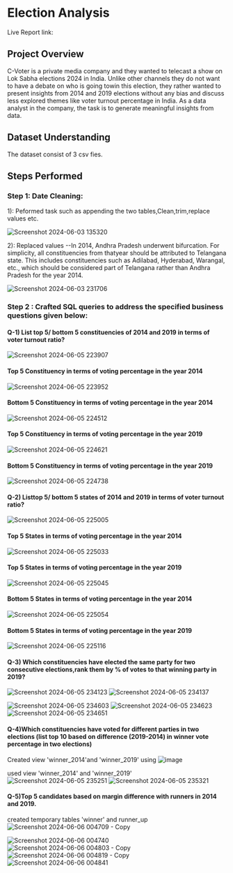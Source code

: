 # Election Analysis
Live Report link:

## Project Overview
C-Voter is a private media company and they wanted to telecast a show on Lok
Sabha elections 2024 in India. Unlike other channels they do not want to have a
debate on who is going towin this election, they rather wanted to present insights
from 2014 and 2019 elections without any bias and discuss less explored themes
like voter turnout percentage in India. As a data analyst in the company, the task 
is to  generate meaningful insights from data. 

## Dataset Understanding
The dataset consist of 3 csv fies.

## Steps Performed

### Step 1: Date Cleaning:
1): Peformed task such as appending the two tables,Clean,trim,replace values etc.

![Screenshot 2024-06-03 135320](https://github.com/Sidsharma11/Atliq_sales_report/assets/167175484/a3779d7f-5197-4df1-83b4-b355ff881f9a)

2): Replaced values --In 2014, Andhra Pradesh underwent bifurcation. For simplicity, all constituencies
from thatyear should be attributed to Telangana state. This includes constituencies
such as Adilabad, Hyderabad, Warangal, etc., which should be considered part of
Telangana rather than Andhra Pradesh for the year 2014.


![Screenshot 2024-06-03 231706](https://github.com/Sidsharma11/Atliq_sales_report/assets/167175484/2f3a9ba7-2a95-4c0b-9620-68cbb9a1edc0)


### Step 2 : Crafted SQL queries to address the specified business questions given below:

#### Q-1) List top 5/ bottom 5 constituencies of 2014 and 2019 in terms of voter turnout ratio?

![Screenshot 2024-06-05 223907](https://github.com/Sidsharma11/Atliq_sales_report/assets/167175484/2ff0f6b3-b0d2-4c5f-b9ac-4b813d00999d)

####            Top 5 Constituency in terms of voting percentage in the year 2014
![Screenshot 2024-06-05 223952](https://github.com/Sidsharma11/Atliq_sales_report/assets/167175484/72bdaa63-ab64-47de-9172-b20241668a92)

####            Bottom 5 Constituency in terms of voting percentage in the year 2014
![Screenshot 2024-06-05 224512](https://github.com/Sidsharma11/Atliq_sales_report/assets/167175484/012f4e7a-f000-4dc4-a28d-70e8625db2d9)

####            Top 5 Constituency in terms of voting percentage in the year 2019
![Screenshot 2024-06-05 224621](https://github.com/Sidsharma11/Atliq_sales_report/assets/167175484/f048b1e0-9c41-4cca-af3b-4dd988f05ae0)

####            Bottom 5 Constituency in terms of voting percentage in the year 2019
![Screenshot 2024-06-05 224738](https://github.com/Sidsharma11/Atliq_sales_report/assets/167175484/d083ebe7-a345-4048-9daf-83c0d9c50310)


#### Q-2) Listtop 5/ bottom 5 states of 2014 and 2019 in terms of voter turnout ratio?

![Screenshot 2024-06-05 225005](https://github.com/Sidsharma11/Atliq_sales_report/assets/167175484/55ed3323-e7ce-4ed8-8890-09ee7e961ce6)

####     Top 5 States in terms of voting percentage in the year 2014
![Screenshot 2024-06-05 225033](https://github.com/Sidsharma11/Atliq_sales_report/assets/167175484/3ca4ef72-9b85-4036-951f-77a42a7ab501)

####     Top 5 States in terms of voting percentage in the year 2019
![Screenshot 2024-06-05 225045](https://github.com/Sidsharma11/Atliq_sales_report/assets/167175484/bcf7be12-5f9c-4f2b-a519-2948292188eb)

####     Bottom 5 States in terms of voting percentage in the year 2014
![Screenshot 2024-06-05 225054](https://github.com/Sidsharma11/Atliq_sales_report/assets/167175484/1d4610a7-f44d-4b07-8b47-bc9271b12c3e)

####     Bottom 5 States in terms of voting percentage in the year 2019
![Screenshot 2024-06-05 225116](https://github.com/Sidsharma11/Atliq_sales_report/assets/167175484/f847e1cf-defd-4ab0-a15e-41f2e9bebaff)

#### Q-3) Which constituencies have elected the same party for two consecutive elections,rank them by % of votes to that winning party in 2019?

![Screenshot 2024-06-05 234123](https://github.com/Sidsharma11/Atliq_sales_report/assets/167175484/626e56f0-5d96-4178-8b36-031f540e9939)
![Screenshot 2024-06-05 234137](https://github.com/Sidsharma11/Atliq_sales_report/assets/167175484/bb25bcdc-be29-4b50-be8c-b050c3c22056)

![Screenshot 2024-06-05 234603](https://github.com/Sidsharma11/Atliq_sales_report/assets/167175484/7fe7f579-0522-408a-bee2-5764b2e1e01c)
![Screenshot 2024-06-05 234623](https://github.com/Sidsharma11/Atliq_sales_report/assets/167175484/d08f5dbf-81c5-4213-ba19-fd3ec4b931a5)
![Screenshot 2024-06-05 234651](https://github.com/Sidsharma11/Atliq_sales_report/assets/167175484/ebd886cc-40c3-43b0-9af6-5b5cd0cceddd)

#### Q-4)Which constituencies have voted for different parties in two elections (list top 10 based on difference (2019-2014) in winner vote percentage in two elections)

Created view 'winner_2014'and 'winner_2019' using
![image](https://github.com/Sidsharma11/Election-analysis/assets/167175484/737e0595-cbf6-4337-805c-e4a9438ee040)

used view 'winner_2014' and 'winner_2019'
![Screenshot 2024-06-05 235251](https://github.com/Sidsharma11/Atliq_sales_report/assets/167175484/1a1969fe-0acf-4b59-8175-259b091090f7)
![Screenshot 2024-06-05 235321](https://github.com/Sidsharma11/Atliq_sales_report/assets/167175484/c5dc45be-ca14-4364-b2ad-99fc924876c0)

#### Q-5)Top 5 candidates based on margin difference with runners in 2014 and 2019.

created temporary tables 'winner' and runner_up
![Screenshot 2024-06-06 004709 - Copy](https://github.com/Sidsharma11/Atliq_sales_report/assets/167175484/78f01964-580d-452f-af22-ca5451103e0b)

![Screenshot 2024-06-06 004740](https://github.com/Sidsharma11/Atliq_sales_report/assets/167175484/aad4796b-6280-4917-9590-336af090668b)
![Screenshot 2024-06-06 004803 - Copy](https://github.com/Sidsharma11/Atliq_sales_report/assets/167175484/4d9a17c7-4297-4293-997b-66220eee1ace)
![Screenshot 2024-06-06 004819 - Copy](https://github.com/Sidsharma11/Atliq_sales_report/assets/167175484/ec572256-8cd0-4b24-b5bc-38f74acf409d)
![Screenshot 2024-06-06 004841](https://github.com/Sidsharma11/Atliq_sales_report/assets/167175484/43b6c0b6-7d94-491e-b7ff-019b7058a99a)








